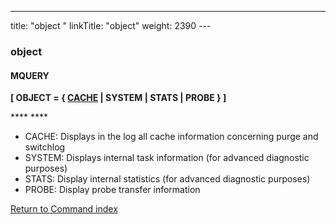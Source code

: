 ---
title: "object "
linkTitle: "object"
weight: 2390
--- <span id="object"></span>

### object

#### MQUERY

****[ OBJECT = { <u>CACHE</u> &#124; SYSTEM &#124; STATS &#124; PROBE } ]****

**** ****

- CACHE: Displays in the log all cache information concerning purge and switchlog
- SYSTEM: Displays internal task information (for advanced diagnostic purposes)
- STATS: Display internal statistics (for advanced diagnostic purposes)
- PROBE: Display probe transfer information

[Return to Command index](../../)


